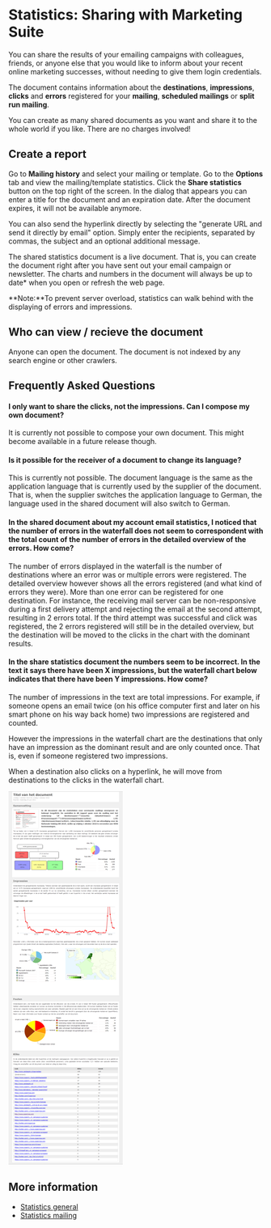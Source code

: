 # Statistics: Sharing with Marketing Suite

You can share the results of your emailing campaigns with colleagues,
friends, or anyone else that you would like to inform about your recent
online marketing successes, without needing to give them login
credentials.

The document contains information about the **destinations**,
**impressions**, **clicks** and **errors** registered for your
**mailing**, **scheduled mailings** or **split run mailing**.

You can create as many shared documents as you want and share it to the
whole world if you like. There are no charges involved!

## Create a report

Go to **Mailing history** and select your mailing or template. Go to the **Options** 
tab and view the mailing/template statistics. Click the **Share statistics** 
button on the top right of the screen. In the dialog that
appears you can enter a title for the document and an expiration date.
After the document expires, it will not be available anymore.

You can also send the hyperlink directly by selecting the "generate URL 
and send it directly by email" option. Simply enter the recipients, 
separated by commas, the subject and an optional additional message.

The shared statistics document is a live document. That is, you can
create the document right after you have sent out your email campaign or
newsletter. The charts and numbers in the document will always be up to
date\* when you open or refresh the web page.

**Note:**To prevent server overload, statistics can walk behind with the
displaying of errors and impressions.

## Who can view / recieve the document

Anyone can open the document. The document is not indexed by any search
engine or other crawlers.

## Frequently Asked Questions

#### I only want to share the clicks, not the impressions. Can I compose my own document?

It is currently not possible to compose your own document. This might
become available in a future release though.

#### Is it possible for the receiver of a document to change its language?

This is currently not possible. The document language is the same as the
application language that is currently used by the supplier of the
document. That is, when the supplier switches the application language
to German, the language used in the shared document will also switch to
German.

#### In the shared document about my account email statistics, I noticed that the number of errors in the waterfall does not seem to correspondent with the total count of the number of errors in the detailed overview of the errors. How come?

The number of errors displayed in the waterfall is the number of
destinations where an error was or multiple errors were registered. The
detailed overview however shows all the errors registered (and what kind
of errors they were). More than one error can be registered for one
destination. For instance, the receiving mail server can be
non-responsive during a first delivery attempt and rejecting the email
at the second attempt, resulting in 2 errors total. If the third attempt
was successful and click was registered, the 2 errors registered will
still be in the detailed overview, but the destination will be moved to
the clicks in the chart with the dominant results.

#### In the share statistics document the numbers seem to be incorrect. In the text it says there have been X impressions, but the waterfall chart below indicates that there have been Y impressions. How come?

The number of impressions in the text are total impressions. For
example, if someone opens an email twice (on his office computer first
and later on his smart phone on his way back home) two impressions are
registered and counted.

However the impressions in the waterfall chart are the destinations that
only have an impression as the dominant result and are only counted
once. That is, even if someone registered two impressions.

When a destination also clicks on a hyperlink, he will move from
destinations to the clicks in the waterfall chart.

![Shared report](../images/sharedreport.png)

## More information

* [Statistics general](./statistics)
* [Statistics mailing](./statistics-mailing)

